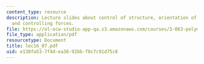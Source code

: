 ```yaml
---
content_type: resource
description: Lecture slides about control of structure, orientation of BCP microdomains,
  and controlling forces.
file: https://ol-ocw-studio-app-qa.s3.amazonaws.com/courses/3-063-polymer-physics-spring-2007/e138fa537f4dea3692bbf8c7c91d75c8_lec16_07.pdf
file_type: application/pdf
resourcetype: Document
title: lec16_07.pdf
uid: e138fa53-7f4d-ea36-92bb-f8c7c91d75c8
---
```

